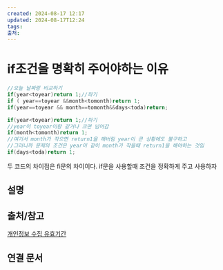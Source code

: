 ```yaml
---
created: 2024-08-17 12:17
updated: 2024-08-17T12:24
tags: 
출처: 
---
```

# if조건을 명확히 주어야하는 이유
```java
//오늘 날짜랑 비교하기        
if(year<toyear)return 1;//파기
if ( year==toyear &&month<tomonth)return 1;
if(year==toyear && month==tomonth&&days<toda)return;
```

```java
if(year<toyear)return 1;//파기 
//year이 toyear이랑 같거나 크면 넘어감
if(month<tomonth)return 1;
//여기서 month가 작으면 return1을 해버림 year이 큰 상황에도 불구하고
//그러니까 문제의 조건은 year이 같이 month가 작을때 return1을 해야하는 것임
if(days<toda)return 1;
```

두 코드의 차이점은 fi문의 차이이다. 
if문을 사용할때 조건을 정확하게 주고 사용하자 
## 설명

## 출처/참고
[개인정보 수집 유효기간](https://school.programmers.co.kr/learn/courses/30/lessons/150370#)
## 연결 문서